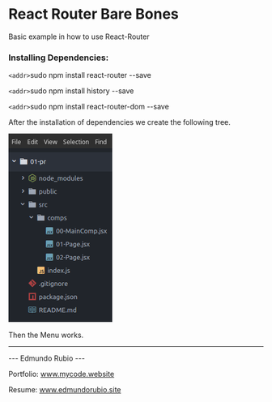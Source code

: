# React Router Bare Bones

Basic example in how to use React-Router


### Installing Dependencies:

`<addr>`sudo npm install react-router --save

`<addr>`sudo npm install history --save

`<addr>`sudo npm install react-router-dom --save


After the installation of dependencies we create the following tree.

![Screen Shoot](/src/comps/img/ssrr.png)

Then the Menu works.

----

   ---  Edmundo Rubio  ---

Portfolio: www.mycode.website

Resume: www.edmundorubio.site
